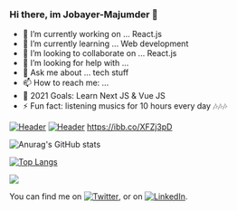 ### Hi there, im Jobayer-Majumder 👋 


- 🔭 I’m currently working on ... React.js
- 🌱 I’m currently learning ... Web development
- 👯 I’m looking to collaborate on ... React.js
- 🤔 I’m looking for help with ... 
- 💬 Ask me about ... tech stuff
- 📫 How to reach me: ...
- 🥅 2021 Goals: Learn Next JS & Vue JS
- ⚡ Fun fact: listening musics for 10 hours every day 🎶🎶🎶



[![Header](https://raw.githubusercontent.com/MartinHeinz/Jobayer-Majumde/Jobayer-Majumde/readme_header.png "Header")](https://ibb.co/XFZj3pD)
[![Header](https://raw.githubusercontent.com/MartinHeinz/Jobayer-Majumde/Jobayer-Majumde/https://ibb.co/XFZj3pD "Header")](https://some-url.dev/)
https://ibb.co/XFZj3pD


![Anurag's GitHub stats](https://github-readme-stats.vercel.app/api?username=Jobayer-Majumder&show_icons=true&theme=radical)


[![Top Langs](https://github-readme-stats.vercel.app/api/top-langs/?username=Jobayer-Majumder&layout=compact)](https://github.com/anuraghazra/github-readme-stats)


![](https://img.shields.io/badge/hi-hi-informational?style=flat&logo=&logoColor=white&color=2bbc8a)


<!-- Actual text -->

You can find me on [![Twitter][1.2]][1], or on [![LinkedIn][2.2]][2].

<!-- Icons -->

[1.2]: http://i.imgur.com/wWzX9uB.png (twitter icon without padding)
[2.2]: https://raw.githubusercontent.com/MartinHeinz/MartinHeinz/master/linkedin-3-16.png (LinkedIn icon without padding)

<!-- Links to your social media accounts -->

[1]: https://twitter.com/Martin_Heinz_
[2]: https://www.linkedin.com/in/heinz-martin/
